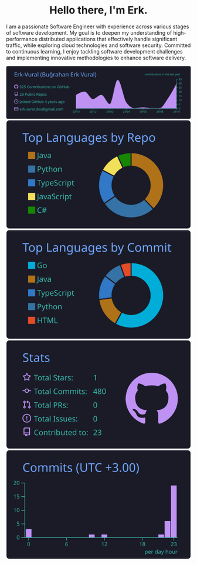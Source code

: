 <h1 align="center">Hello there, I'm Erk.</h1>

I am a passionate Software Engineer with experience across various stages of software development. My goal is to deepen my understanding of high-performance distributed applications that effectively handle significant traffic, while exploring cloud technologies and software security. Committed to continuous learning, I enjoy tackling software development challenges and implementing innovative methodologies to enhance software delivery.

<div align="center">
  <a href="https://github.com/vn7n24fzkq/github-profile-summary-cards">
    <img src="https://raw.githubusercontent.com/Erk-Vural/Erk-Vural/main/profile-summary-card-output/tokyonight/0-profile-details.svg" alt="Profile Details">
  </a>
  <a href="https://github.com/vn7n24fzkq/github-profile-summary-cards">
    <img src="https://raw.githubusercontent.com/Erk-Vural/Erk-Vural/main/profile-summary-card-output/tokyonight/1-repos-per-language.svg" alt="Repos Per Language">
  </a>
  <a href="https://github.com/vn7n24fzkq/github-profile-summary-cards">
    <img src="https://raw.githubusercontent.com/Erk-Vural/Erk-Vural/main/profile-summary-card-output/tokyonight/2-most-commit-language.svg" alt="Most Commit Language">
  </a>
  <a href="https://github.com/vn7n24fzkq/github-profile-summary-cards">
    <img src="https://raw.githubusercontent.com/Erk-Vural/Erk-Vural/main/profile-summary-card-output/tokyonight/3-stats.svg" alt="Stats">
  </a>
  <a href="https://github.com/vn7n24fzkq/github-profile-summary-cards">
    <img src="https://raw.githubusercontent.com/Erk-Vural/Erk-Vural/main/profile-summary-card-output/tokyonight/4-productive-time.svg" alt="Productive Time">
  </a>
</div>
